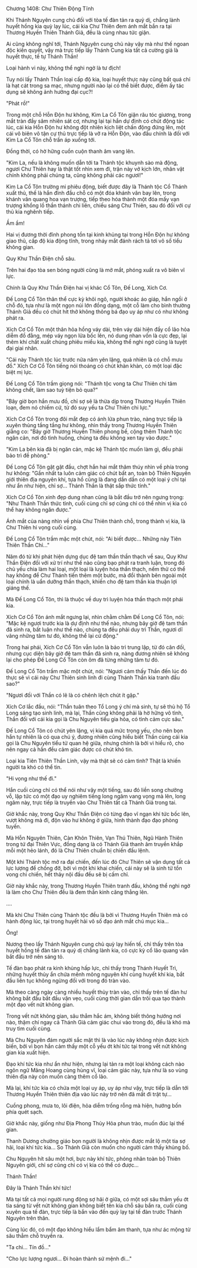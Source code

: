 




Chương 1408: Chư Thiên Động Tĩnh


Khi Thánh Nguyên cung chủ đối với tòa tế đàn tản ra quỷ dị, chẳng lành huyết hồng kia quỳ lạy lúc, cái kia Chư Thiên đem ánh mắt bắn ra tại Thương Huyền Thiên Thánh Giả, đều là cùng nhau tức giận.

Ai cũng không nghĩ tới, Thánh Nguyên cung chủ này vậy mà như thế ngoan độc kiên quyết, vậy mà trực tiếp lấy Thánh Cung kia tất cả cường giả là huyết thực, tế tự Thánh Thần!

Loại hành vi này, không thể nghi ngờ là tư địch!

Tuy nói lấy Thánh Thần loại cấp độ kia, loại huyết thực này cũng bất quá chỉ là hạt cát trong sa mạc, nhưng người nào lại có thể biết được, điểm ấy tác dụng sẽ không ảnh hưởng đại cục?!

"Phát rồ!"

Trong một chỗ Hỗn Độn hư không, Kim La Cổ Tôn giận râu tóc giương, trong mắt tràn đầy sâm nhiên sát cơ, nhưng lại tại hắn dự định có chút động tác lúc, cái kia Hỗn Độn hư không đột nhiên kịch liệt chấn động đứng lên, một cái vô biên vô tận cự thủ trực tiếp là vỡ ra Hỗn Độn, vào đầu chính là đối với Kim La Cổ Tôn chỗ trấn áp xuống tới.

Đồng thời, có hờ hững cuồn cuộn thanh âm vang lên.

"Kim La, nếu là không muốn dẫn tới ta Thánh tộc khuynh sào mà động, ngươi Chư Thiên hay là thật tốt nhìn xem đi, trận này vở kịch lớn, nhân vật chính không phải chúng ta, cũng không phải các ngươi!"

Kim La Cổ Tôn trường mi phiêu động, biết được đây là Thánh tộc Cổ Thánh xuất thủ, thế là hắn đỉnh đầu chỗ có một đóa khánh vân bay lên, trong khánh vân quang hoa vạn trượng, tiếp theo hóa thành một đóa mấy vạn trượng khổng lồ thần thánh chi liên, chiếu sáng Chư Thiên, sau đó đối với cự thủ kia nghênh tiếp.

Ầm ầm!

Hai vị đương thời đỉnh phong tồn tại kinh khủng tại trong Hỗn Độn hư không giao thủ, cấp độ kia động tĩnh, trong nháy mắt đánh rách tả tơi vô số tiểu không gian.

Quy Khư Thần Điện chỗ sâu.

Trên hai đạo tòa sen bóng người cũng là mở mắt, phóng xuất ra vô biên vĩ lực.

Chính là Quy Khư Thần Điện hai vị khác Cổ Tôn, Đế Long, Xích Cơ.

Đế Long Cổ Tôn thân thể cực kỳ khôi ngô, người khoác áo giáp, hắn ngồi ở chỗ đó, tựa như là một ngọn núi lớn đồng dạng, một cỗ làm cho bình thường Thánh Giả đều có chút hít thở không thông bá đạo uy áp như có như không phát ra.

Xích Cơ Cổ Tôn một thân hỏa hồng váy dài, trên váy dài hiện đầy cổ lão hỏa diễm đồ đằng, mép váy ngọn lửa bốc lên, nó dung nhan vốn là cực đẹp, lại thêm khí chất xuất chúng phiêu miểu kia, không thể nghi ngờ cũng là tuyệt đại giai nhân.

"Cái này Thánh tộc lúc trước nửa năm yên lặng, quả nhiên là có chỗ mưu đồ." Xích Cơ Cổ Tôn tiếng nói thoáng có chút khàn khàn, có một loại đặc biệt mị lực.

Đế Long Cổ Tôn trầm giọng nói: "Thánh tộc vong ta Chư Thiên chi tâm không chết, làm sao tuỳ tiện bỏ qua?"

"Bây giờ bọn hắn mưu đồ, chỉ sợ sẽ là thừa dịp trong Thương Huyền Thiên loạn, đem nó chiếm cứ, từ đó suy yếu ta Chư Thiên chi lực."

Xích Cơ Cổ Tôn trong đôi mắt đẹp có ánh lửa phun trào, nàng trực tiếp là xuyên thủng tầng tầng hư không, nhìn thấy trong Thương Huyền Thiên giằng co: "Bây giờ Thương Huyền Thiên phong bế, cộng thêm Thánh tộc ngăn cản, nơi đó tình huống, chúng ta đều không xen tay vào được."

"Kim La bên kia đã bị ngăn cản, mặc kệ Thánh tộc muốn làm gì, đều phải bảo trì đề phòng."

Đế Long Cổ Tôn gật gật đầu, chợt hắn hai mắt thâm thúy nhìn về phía trong hư không: "Gần nhất ta luôn cảm giác có chút bất an, toàn bộ Thiên Nguyên giới thiên địa nguyên khí, tựa hồ cũng là đang dần dần có một loại ý chí tại như ẩn như hiện, chỉ sợ... Thánh Thần là thật sắp thức tỉnh."

Xích Cơ Cổ Tôn xinh đẹp dung nhan cũng là bắt đầu trở nên ngưng trọng: "Như Thánh Thần thức tỉnh, cuối cùng chỉ sợ cũng chỉ có thể nhìn vị kia có thể hay không ngăn được."

Ánh mắt của nàng nhìn về phía Chư Thiên thành chỗ, trong thành vị kia, là Chư Thiên hi vọng cuối cùng.

Đế Long Cổ Tôn trầm mặc một chút, nói: "Ai biết được... Những này Tiên Thiên Thần Chỉ..."

Năm đó từ khi phát hiện dựng dục đệ tam thần thần thạch về sau, Quy Khư Thần Điện đối với xử trí như thế nào cũng bạo phát ra tranh luận, trong đó chủ yếu chia làm hai loại, một loại là luyện hóa thần thạch, nếm thử có thể hay không để Chư Thánh tiến thêm một bước, mà đổi thành bên ngoài một loại chính là uẩn dưỡng thần thạch, khiến cho đệ tam thần kia thuận lợi giáng thế.

Mà Đế Long Cổ Tôn, thì là thuộc về duy trì luyện hóa thần thạch một phái kia.

Xích Cơ Cổ Tôn ánh mắt ngưng lại, nhìn chằm chằm Đế Long Cổ Tôn, nói: "Mặc kệ ngươi trước kia là dự định như thế nào, nhưng bây giờ đệ tam thần đã sinh ra, bất luận như thế nào, chúng ta đều phải duy trì Thần, ngươi dĩ vãng những tâm tư đó, không thể lại cử động."

Trong hai phái, Xích Cơ Cổ Tôn vẫn luôn là bảo trì trung lập, từ đó cân đối, nhưng cục diện bây giờ đệ tam thần đã sinh ra, nàng đương nhiên sẽ không lại cho phép Đế Long Cổ Tôn còn ôm đã từng những tâm tư đó.

Đế Long Cổ Tôn trầm mặc một chút, nói: "Ngươi cảm thấy Thần đến lúc đó thực sẽ vì cái này Chư Thiên sinh linh đi cùng Thánh Thần kia tranh đấu sao?"

"Ngươi đối với Thần có lẽ là có chênh lệch chút ít gặp."

Xích Cơ lắc đầu, nói: "Thần tuân theo Tổ Long ý chí mà sinh, tự sẽ thủ hộ Tổ Long sáng tạo sinh linh, mà lại, Thần cũng không phải là hờ hững vô tình, Thần đối với cái kia gọi là Chu Nguyên tiểu gia hỏa, có tình cảm cực sâu."

Đế Long Cổ Tôn có chút yên lặng, vị kia quá mức trọng yếu, cho nên bọn hắn tự nhiên là có qua chú ý, đương nhiên cũng hiểu biết Thần cùng cái kia gọi là Chu Nguyên tiểu tử quan hệ giữa, nhưng chính là bởi vì hiểu rõ, cho nên ngay cả hắn đều cảm giác được có chút khó tin.

Loại kia Tiên Thiên Thần Linh, vậy mà thật sẽ có cảm tình? Thật là khiến người ta khó có thể tin.

"Hi vọng như thế đi."

Hắn cuối cùng chỉ có thể nói như vậy một tiếng, sau đó liền song chưởng vỗ, lập tức có một đạo uy nghiêm tiếng long ngâm vang vọng mà lên, long ngâm này, trực tiếp là truyền vào Chư Thiên tất cả Thánh Giả trong tai.

Giờ khắc này, trong Quy Khư Thần Điện có từng đạo vĩ ngạn khí tức bốc lên, vượt không mà đi, độn vào hư không ở giữa, hình thành đạo đạo phòng tuyến.

Mà Hỗn Nguyên Thiên, Càn Khôn Thiên, Vạn Thú Thiên, Ngũ Hành Thiên trong tứ đại Thiên Vực, đồng dạng là có Thánh Giả thanh âm truyền khắp mỗi một hẻo lánh, đó là Chư Thiên chuẩn bị chiến đấu lệnh.

Một khi Thánh tộc mở ra đại chiến, đến lúc đó Chư Thiên sẽ vận dụng tất cả lực lượng để chống đỡ, bởi vì một khi khai chiến, cái này sẽ là sinh tử tồn vong chi chiến, hết thảy nội đấu đều sẽ bị cấm chỉ.

Giờ này khắc này, trong Thương Huyền Thiên tranh đấu, không thể nghi ngờ là làm cho Chư Thiên đều là đem thần kinh căng thẳng lên.

....

Mà khi Chư Thiên cùng Thánh tộc đều là bởi vì Thương Huyền Thiên mà có hành động lúc, tại trong huyết hải vô số đạo ánh mắt chú mục kia...

Ông!

Nương theo lấy Thánh Nguyên cung chủ quỳ lạy hiến tế, chỉ thấy trên tòa huyết hồng tế đàn tản ra quỷ dị chẳng lành kia, có cực kỳ cổ lão quang văn bắt đầu trở nên sáng tỏ.

Tế đàn bạo phát ra kinh khủng hấp lực, chỉ thấy trong Thánh Huyết Trì, những huyết thủy ẩn chứa mênh mông nguyên khí cùng huyết khí kia, bắt đầu liên tục không ngừng đối với trong đó tràn vào.

Mà theo càng ngày càng nhiều huyết thủy tràn vào, chỉ thấy trên tế đàn hư không bắt đầu bắt đầu vặn vẹo, cuối cùng thời gian dần trôi qua tạo thành một đạo vết nứt không gian.

Trong vết nứt không gian, sâu thẳm hắc ám, không biết thông hướng nơi nào, thậm chí ngay cả Thánh Giả cảm giác chui vào trong đó, đều là khó mà truy tìm cuối cùng.

Mà Chu Nguyên đám người sắc mặt thì là vào lúc này không nhịn được kịch biến, bởi vì bọn hắn cảm thấy một cỗ yếu ớt khí tức tại trong vết nứt không gian kia xuất hiện.

Đạo khí tức kia như ẩn như hiện, nhưng lại tản ra một loại không cách nào ngôn ngữ Mãng Hoang cùng hùng vĩ, loại cảm giác này, tựa như là so vùng thiên địa này còn muốn càng thêm cổ lão.

Mà lại, khí tức kia có chứa một loại uy áp, uy áp như vậy, trực tiếp là dẫn tới Thương Huyền Thiên thiên địa vào lúc này trở nên đã mất đi trật tự...

Cuồng phong, mưa to, lôi điện, hỏa diễm trống rỗng mà hiện, hướng bốn phía quét sạch.

Giờ khắc này, giống như Địa Phong Thủy Hỏa phun trào, muốn đúc lại thế gian.

Thanh Dương chưởng giáo bọn người là không nhịn được mắt lộ một tia sợ hãi, loại khí tức kia... So Thánh Giả còn muốn cho người cảm thấy khủng bố.

Chu Nguyên hít sâu một hơi, bực này khí tức, phóng nhãn toàn bộ Thiên Nguyên giới, chỉ sợ cũng chỉ có vị kia có thể có được...

Thánh Thần!

Đây là Thánh Thần khí tức!

Mà tại tất cả mọi người rung động sợ hãi ở giữa, có một sợi sâu thẳm yếu ớt tia sáng từ vết nứt không gian không biết tên kia chỗ sâu bắn ra, cuối cùng xuyên qua tế đàn, trực tiếp là bắn vào đến quỳ lạy tại tế đàn trước Thánh Nguyên trên thân.

Cùng lúc đó, có một đạo không hiểu lẩm bẩm âm thanh, tựa như ác mộng từ sâu thẳm chỗ truyền ra.

"Ta chi... Tín đồ..."

"Cho lực lượng ngươi... Đi hoàn thành sứ mệnh đi..."




